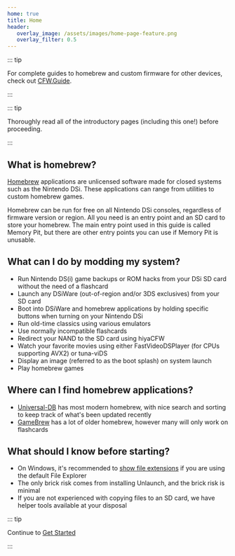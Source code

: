 ```yaml
---
home: true
title: Home
header:
   overlay_image: /assets/images/home-page-feature.png
   overlay_filter: 0.5
---
```


::: tip

For complete guides to homebrew and custom firmware for other devices, check out [CFW.Guide](https://cfw.guide/).

:::

::: tip

Thoroughly read all of the introductory pages (including this one!) before proceeding.

:::

## What is homebrew?

[Homebrew](https://en.wikipedia.org/wiki/Homebrew_(video_games)) applications are unlicensed software made for closed systems such as the Nintendo DSi. These applications can range from utilities to custom homebrew games.

Homebrew can be run for free on all Nintendo DSi consoles, regardless of firmware version or region. All you need is an entry point and an SD card to store your homebrew. The main entry point used in this guide is called Memory Pit, but there are other entry points you can use if Memory Pit is unusable.

## What can I do by modding my system?

- Run Nintendo DS(i) game backups or ROM hacks from your DSi SD card without the need of a flashcard
- Launch any DSiWare (out-of-region and/or 3DS exclusives) from your SD card
- Boot into DSiWare and homebrew applications by holding specific buttons when turning on your Nintendo DSi
- Run old-time classics using various emulators
- Use normally incompatible flashcards
- Redirect your NAND to the SD card using hiyaCFW
- Watch your favorite movies using either FastVideoDSPlayer (for CPUs supporting AVX2) or tuna-viDS
- Display an image (referred to as the boot splash) on system launch
- Play homebrew games

## Where can I find homebrew applications?

- [Universal-DB](https://db.universal-team.net/ds) has most modern homebrew, with nice search and sorting to keep track of what's been updated recently
- [GameBrew](https://www.gamebrew.org/wiki/List_of_all_DS_homebrew) has a lot of older homebrew, however many will only work on flashcards

## What should I know before starting?

- On Windows, it's recommended to [show file extensions](file-extensions-windows.html) if you are using the default File Explorer
- The only brick risk comes from installing Unlaunch, and the brick risk is minimal
- If you are not experienced with copying files to an SD card, we have helper tools available at your disposal

::: tip

Continue to [Get Started](get-started.html)

:::
